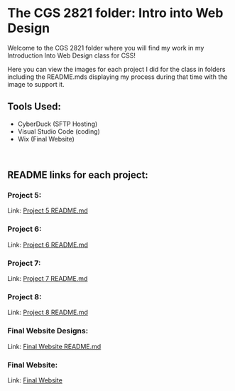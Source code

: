 # The CGS 2821 folder: Intro into Web Design

Welcome to the CGS 2821 folder where you will find my work in my Introduction Into Web Design class for CSS!

Here you can view the images for each project I did for the class in folders including the README.mds displaying my process during that time with the image to support it. 
<br>

## Tools Used: 
- CyberDuck (SFTP Hosting)
- Visual Studio Code (coding)
- Wix (Final Website)

<br>

## README links for each project:

### Project 5: 
Link: [Project 5 README.md](Project-5/README.md "My Project 5 README file")

### Project 6:
Link: [Project 6 README.md](Project-6/README.md "My Project 6 README file")

### Project 7: 
Link: [Project 7 README.md](Project-7/README.md "My Project 7 README file")

 ### Project 8: 
Link: [Project 8 README.md](Project-8/README.md "My Project 8 README file")

### Final Website Designs: 
Link: [Final Website README.md](Final-Website/README.md "My Final Website README file")

### Final Website: 
Link: [Final Website](https://kaleciamcneal.wixsite.com/theusefulnessofai "My Final Website")